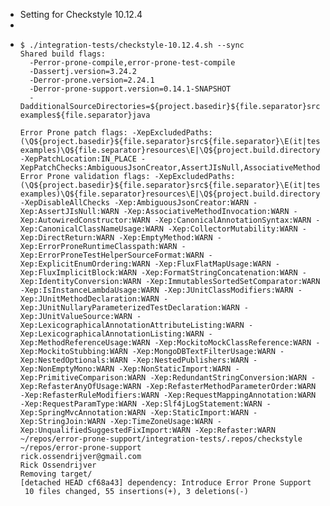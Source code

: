 - Setting for Checkstyle 10.12.4
-
- ```
  $ ./integration-tests/checkstyle-10.12.4.sh --sync
  Shared build flags: 
    -Perror-prone-compile,error-prone-test-compile
    -Dassertj.version=3.24.2
    -Derror-prone.version=2.24.1
    -Derror-prone-support.version=0.14.1-SNAPSHOT
    -DadditionalSourceDirectories=${project.basedir}${file.separator}src${file.separator}it${file.separator}java,${project.basedir}${file.separator}src${file.separator}xdocs-examples${file.separator}java
    
  Error Prone patch flags: -XepExcludedPaths:(\Q${project.basedir}${file.separator}src${file.separator}\E(it|test|xdocs-examples)\Q${file.separator}resources\E|\Q${project.build.directory}${file.separator}\E).* -XepPatchLocation:IN_PLACE -XepPatchChecks:AmbiguousJsonCreator,AssertJIsNull,AssociativeMethodInvocation,AutowiredConstructor,CanonicalAnnotationSyntax,CanonicalClassNameUsage,CollectorMutability,DirectReturn,EmptyMethod,ErrorProneRuntimeClasspath,ErrorProneTestHelperSourceFormat,ExplicitEnumOrdering,FluxFlatMapUsage,FluxImplicitBlock,FormatStringConcatenation,IdentityConversion,ImmutablesSortedSetComparator,IsInstanceLambdaUsage,JUnitClassModifiers,JUnitMethodDeclaration,JUnitNullaryParameterizedTestDeclaration,JUnitValueSource,LexicographicalAnnotationAttributeListing,LexicographicalAnnotationListing,MethodReferenceUsage,MockitoMockClassReference,MockitoStubbing,MongoDBTextFilterUsage,NestedOptionals,NestedPublishers,NonEmptyMono,NonStaticImport,PrimitiveComparison,RedundantStringConversion,RefasterAnyOfUsage,RefasterMethodParameterOrder,RefasterRuleModifiers,RequestMappingAnnotation,RequestParamType,Slf4jLogStatement,SpringMvcAnnotation,StaticImport,StringJoin,TimeZoneUsage,UnqualifiedSuggestedFixImport,Refaster
  Error Prone validation flags: -XepExcludedPaths:(\Q${project.basedir}${file.separator}src${file.separator}\E(it|test|xdocs-examples)\Q${file.separator}resources\E|\Q${project.build.directory}${file.separator}\E).* -XepDisableAllChecks -Xep:AmbiguousJsonCreator:WARN -Xep:AssertJIsNull:WARN -Xep:AssociativeMethodInvocation:WARN -Xep:AutowiredConstructor:WARN -Xep:CanonicalAnnotationSyntax:WARN -Xep:CanonicalClassNameUsage:WARN -Xep:CollectorMutability:WARN -Xep:DirectReturn:WARN -Xep:EmptyMethod:WARN -Xep:ErrorProneRuntimeClasspath:WARN -Xep:ErrorProneTestHelperSourceFormat:WARN -Xep:ExplicitEnumOrdering:WARN -Xep:FluxFlatMapUsage:WARN -Xep:FluxImplicitBlock:WARN -Xep:FormatStringConcatenation:WARN -Xep:IdentityConversion:WARN -Xep:ImmutablesSortedSetComparator:WARN -Xep:IsInstanceLambdaUsage:WARN -Xep:JUnitClassModifiers:WARN -Xep:JUnitMethodDeclaration:WARN -Xep:JUnitNullaryParameterizedTestDeclaration:WARN -Xep:JUnitValueSource:WARN -Xep:LexicographicalAnnotationAttributeListing:WARN -Xep:LexicographicalAnnotationListing:WARN -Xep:MethodReferenceUsage:WARN -Xep:MockitoMockClassReference:WARN -Xep:MockitoStubbing:WARN -Xep:MongoDBTextFilterUsage:WARN -Xep:NestedOptionals:WARN -Xep:NestedPublishers:WARN -Xep:NonEmptyMono:WARN -Xep:NonStaticImport:WARN -Xep:PrimitiveComparison:WARN -Xep:RedundantStringConversion:WARN -Xep:RefasterAnyOfUsage:WARN -Xep:RefasterMethodParameterOrder:WARN -Xep:RefasterRuleModifiers:WARN -Xep:RequestMappingAnnotation:WARN -Xep:RequestParamType:WARN -Xep:Slf4jLogStatement:WARN -Xep:SpringMvcAnnotation:WARN -Xep:StaticImport:WARN -Xep:StringJoin:WARN -Xep:TimeZoneUsage:WARN -Xep:UnqualifiedSuggestedFixImport:WARN -Xep:Refaster:WARN
  ~/repos/error-prone-support/integration-tests/.repos/checkstyle ~/repos/error-prone-support
  rick.ossendrijver@gmail.com
  Rick Ossendrijver
  Removing target/
  [detached HEAD cf68a43] dependency: Introduce Error Prone Support
   10 files changed, 55 insertions(+), 3 deletions(-)
  
  ```